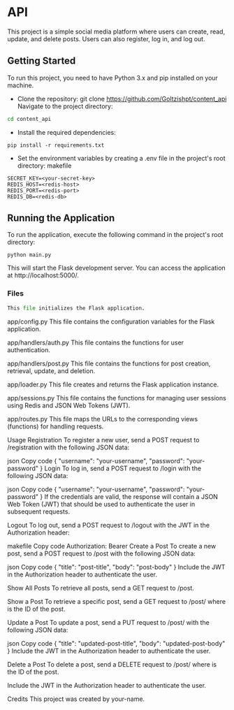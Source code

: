 # API

This project is a simple social media platform where users can create, read, update, and delete posts. Users can also register, log in, and log out.

## Getting Started
To run this project, you need to have Python 3.x and pip installed on your machine.

- Clone the repository: git clone https://github.com/Goltzishpt/content_api
Navigate to the project directory:
``` bash Copy code
cd content_api
```

- Install the required dependencies:
``` Copy code
pip install -r requirements.txt
```
- Set the environment variables by creating a .env file in the project's root directory:
makefile
```Copy code
SECRET_KEY=<your-secret-key>
REDIS_HOST=<redis-host>
REDIS_PORT=<redis-port>
REDIS_DB=<redis-db>
```
## Running the Application
To run the application, execute the following command in the project's root directory:

``` arduino Copy code
python main.py
```
This will start the Flask development server. You can access the application at http://localhost:5000/.

### Files
``` app/init.py
This file initializes the Flask application.
```

app/config.py
This file contains the configuration variables for the Flask application.

app/handlers/auth.py
This file contains the functions for user authentication.

app/handlers/post.py
This file contains the functions for post creation, retrieval, update, and deletion.

app/loader.py
This file creates and returns the Flask application instance.

app/sessions.py
This file contains the functions for managing user sessions using Redis and JSON Web Tokens (JWT).

app/routes.py
This file maps the URLs to the corresponding views (functions) for handling requests.

Usage
Registration
To register a new user, send a POST request to /registration with the following JSON data:

json
Copy code
{
    "username": "your-username",
    "password": "your-password"
}
Login
To log in, send a POST request to /login with the following JSON data:

json
Copy code
{
    "username": "your-username",
    "password": "your-password"
}
If the credentials are valid, the response will contain a JSON Web Token (JWT) that should be used to authenticate the user in subsequent requests.

Logout
To log out, send a POST request to /logout with the JWT in the Authorization header:

makefile
Copy code
Authorization: Bearer <jwt>
Create a Post
To create a new post, send a POST request to /post with the following JSON data:

json
Copy code
{
    "title": "post-title",
    "body": "post-body"
}
Include the JWT in the Authorization header to authenticate the user.

Show All Posts
To retrieve all posts, send a GET request to /post.

Show a Post
To retrieve a specific post, send a GET request to /post/<post-id> where <post-id> is the ID of the post.

Update a Post
To update a post, send a PUT request to /post/<post-id> with the following JSON data:

json
Copy code
{
    "title": "updated-post-title",
    "body": "updated-post-body"
}
Include the JWT in the Authorization header to authenticate the user.

Delete a Post
To delete a post, send a DELETE request to /post/<post-id> where <post-id> is the ID of the post.

Include the JWT in the Authorization header to authenticate the user.

Credits
This project was created by your-name.
